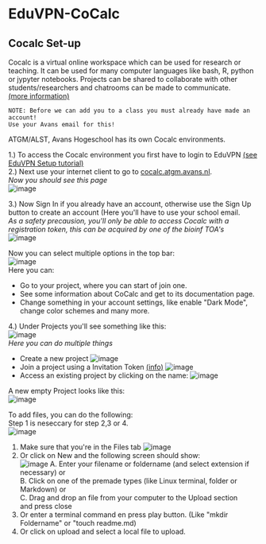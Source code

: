 # EduVPN-CoCalc

## Cocalc Set-up

Cocalc is a virtual online workspace which can be used for research or teaching.
It can be used for many computer languages like bash, R, python or jypyter notebooks.
Projects can be shared to collaborate with other students/researchers and chatrooms can be made to communicate. <br>
[(more information)](https://doc.cocalc.com/teaching-students.html#what-is-cocalc)

```
NOTE: Before we can add you to a class you must already have made an account!
Use your Avans email for this!
```

ATGM/ALST, Avans Hogeschool has its own Cocalc environments.<br>

1.) To access the Cocalc environment you first have to login to EduVPN [(see EduVPN Setup tutorial)](./EduVPN.md)<br>
2.) Next use your internet client to go to [cocalc.atgm.avans.nl](https://cocalc.atgm.avans.nl).<br>
_Now you should see this page_<br>
![image](https://user-images.githubusercontent.com/42538229/150768202-0262c31d-6934-4b97-ba19-db79db0c0f7d.png)<br>

3.) Now Sign In if you already have an account, otherwise use the Sign Up button to create an account (Here you'll have to use your school email.<br>
_As a safety precausion, you'll only be able to access Cocalc with a registration token, this can be acquired by one of the bioinf TOA's_<br>
![image](https://user-images.githubusercontent.com/42538229/150769506-6fd57de5-486d-48bc-befb-11034ae8e260.png)

Now you can select multiple options in the top bar:<br>
![image](https://user-images.githubusercontent.com/42538229/150770088-ecc89e0d-a231-453a-bf4e-1da4e2791f05.png)<br>
Here you can:
- Go to your project, where you can start of join one.
- See some information about CoCalc and get to its documentation page.
- Change something in your account settings, like enable "Dark Mode", change color schemes and many more.

4.) Under Projects you'll see something like this:<br>
![image](https://user-images.githubusercontent.com/42538229/150783940-44378d1f-2e5d-486c-a785-4480ec6ae828.png)<br>
_Here you can do multiple things_<br>
- Create a new project ![image](https://user-images.githubusercontent.com/42538229/150784160-9cb95656-b8cc-4f11-b3bf-69c5347db546.png)
- Join a project using a Invitation Token [(info)](https://doc.cocalc.com/howto/project-invitation-tokens.html) ![image](https://user-images.githubusercontent.com/42538229/150784284-4c842ec7-2b88-44bc-a2bb-65825f824641.png)
- Access an existing project by clicking on the name: ![image](https://user-images.githubusercontent.com/42538229/150786259-99ed45f1-3dee-45cc-8258-50152edee36e.png)

A new empty Project looks like this:<br>
![image](https://user-images.githubusercontent.com/42538229/150786437-26af7dbb-d3d6-4509-b81b-7580472f3d5c.png)

To add files, you can do the following:<br>
Step 1 is neseccary for step 2,3 or 4.<br>
![image](https://user-images.githubusercontent.com/42538229/150787963-e64f1591-07cb-4aba-a632-6163c12db791.png)
1. Make sure that you're in the Files tab ![image](https://user-images.githubusercontent.com/42538229/150788063-b60c1ea1-7f1c-4eeb-b73c-91181a8e08fe.png)
2. Or click on New and the following screen should show:<br>
![image](https://user-images.githubusercontent.com/42538229/150789250-08af793d-d36f-4864-8331-6eae6104de31.png)
  A. Enter your filename or foldername (and select extension if necessary) or<br>
  B. Click on one of the premade types (like Linux terminal, folder or Markdown) or<br>
  C. Drag and drop an file from your computer to the Upload section<br>
  and press close<br>
3. Or enter a terminal command en press play button. (Like "mkdir Foldername" or "touch readme.md)
4. Or click on upload and select a local file to upload.

